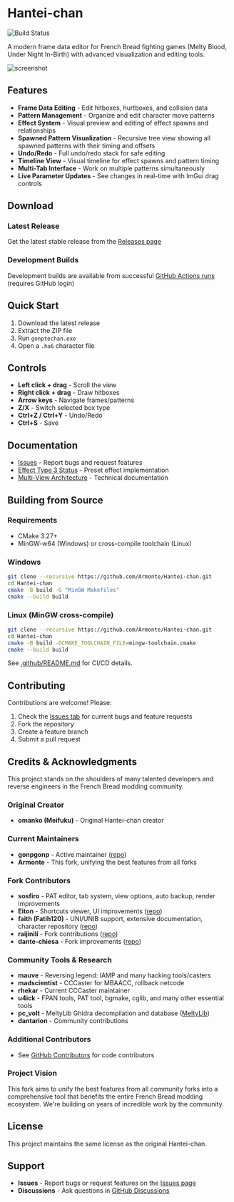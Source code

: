 # Hantei-chan

![Build Status](https://github.com/Armonte/Hantei-chan/actions/workflows/build.yml/badge.svg)

A modern frame data editor for French Bread fighting games (Melty Blood, Under Night In-Birth) with advanced visualization and editing tools.

![screenshot](https://user-images.githubusercontent.com/39018575/119175726-311f4580-ba38-11eb-83dd-2d7d57c17f02.png)

## Features

- **Frame Data Editing** - Edit hitboxes, hurtboxes, and collision data
- **Pattern Management** - Organize and edit character move patterns
- **Effect System** - Visual preview and editing of effect spawns and relationships
- **Spawned Pattern Visualization** - Recursive tree view showing all spawned patterns with their timing and offsets
- **Undo/Redo** - Full undo/redo stack for safe editing
- **Timeline View** - Visual timeline for effect spawns and pattern timing
- **Multi-Tab Interface** - Work on multiple patterns simultaneously
- **Live Parameter Updates** - See changes in real-time with ImGui drag controls

## Download

### Latest Release
Get the latest stable release from the [Releases page](https://github.com/Armonte/Hantei-chan/releases)

### Development Builds
Development builds are available from successful [GitHub Actions runs](https://github.com/Armonte/Hantei-chan/actions) (requires GitHub login)

## Quick Start

1. Download the latest release
2. Extract the ZIP file
3. Run `gonptechan.exe`
4. Open a `.ha6` character file

## Controls

- **Left click + drag** - Scroll the view
- **Right click + drag** - Draw hitboxes
- **Arrow keys** - Navigate frames/patterns
- **Z/X** - Switch selected box type
- **Ctrl+Z / Ctrl+Y** - Undo/Redo
- **Ctrl+S** - Save

## Documentation

- [Issues](https://github.com/Armonte/Hantei-chan/issues) - Report bugs and request features
- [Effect Type 3 Status](Hantei_Docs/Effect_Type3_Implementation_Status.md) - Preset effect implementation
- [Multi-View Architecture](Hantei_Docs/multi_view_architecture.md) - Technical documentation

## Building from Source

### Requirements
- CMake 3.27+
- MinGW-w64 (Windows) or cross-compile toolchain (Linux)

### Windows
```bash
git clone --recursive https://github.com/Armonte/Hantei-chan.git
cd Hantei-chan
cmake -B build -G "MinGW Makefiles"
cmake --build build
```

### Linux (MinGW cross-compile)
```bash
git clone --recursive https://github.com/Armonte/Hantei-chan.git
cd Hantei-chan
cmake -B build -DCMAKE_TOOLCHAIN_FILE=mingw-toolchain.cmake
cmake --build build
```

See [.github/README.md](.github/README.md) for CI/CD details.

## Contributing

Contributions are welcome! Please:

1. Check the [Issues tab](https://github.com/Armonte/Hantei-chan/issues) for current bugs and feature requests
2. Fork the repository
3. Create a feature branch
4. Submit a pull request

## Credits & Acknowledgments

This project stands on the shoulders of many talented developers and reverse engineers in the French Bread modding community.

### Original Creator
- **omanko (Meifuku)** - Original Hantei-chan creator

### Current Maintainers
- **gonpgonp** - Active maintainer ([repo](https://github.com/gonpgonp/Hantei-chan))
- **Armonte** - This fork, unifying the best features from all forks

### Fork Contributors
- **sosfiro** - PAT editor, tab system, view options, auto backup, render improvements
- **Eiton** - Shortcuts viewer, UI improvements ([repo](https://github.com/Eiton/Hantei-chan))
- **faith (Fatih120)** - UNI/UNIB support, extensive documentation, character repository ([repo](https://github.com/Fatih120/undernightinbirth))
- **raijinili** - Fork contributions ([repo](https://github.com/Raijinili/Hantei-chan))
- **dante-chiesa** - Fork improvements ([repo](https://github.com/dante-chiesa/Hantei-chan))

### Community Tools & Research
- **mauve** - Reversing legend: IAMP and many hacking tools/casters
- **madscientist** - CCCaster for MBAACC, rollback netcode
- **rhekar** - Current CCCaster maintainer
- **u4ick** - FPAN tools, PAT tool, bgmake, cglib, and many other essential tools
- **pc_volt** - MeltyLib Ghidra decompilation and database ([MeltyLib](https://github.com/PCvolt/MeltyLib))
- **dantarion** - Community contributions

### Additional Contributors
- See [GitHub Contributors](https://github.com/Armonte/Hantei-chan/graphs/contributors) for code contributors

### Project Vision
This fork aims to unify the best features from all community forks into a comprehensive tool that benefits the entire French Bread modding ecosystem. We're building on years of incredible work by the community.

## License

This project maintains the same license as the original Hantei-chan.

## Support

- **Issues** - Report bugs or request features on the [Issues page](https://github.com/Armonte/Hantei-chan/issues)
- **Discussions** - Ask questions in [GitHub Discussions](https://github.com/Armonte/Hantei-chan/discussions)
